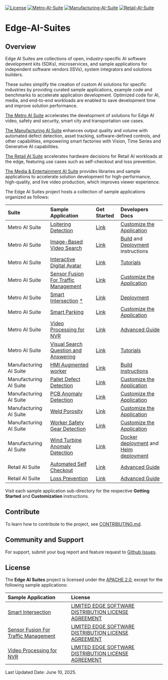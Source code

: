 [![License](https://img.shields.io/badge/License-Apache%202.0-blue)]()
[![Metro-AI-Suite](https://img.shields.io/badge/Metro%20AI%20Suite-3%20Samples-green)]()
[![Manufacturing-AI-Suite](https://img.shields.io/badge/Manufacturing%20AI%20Suite-3%20Samples-green)]()
[![Retail-AI-Suite](https://img.shields.io/badge/Retail%20AI%20Suite-2%20Samples-green)]()

# Edge-AI-Suites

## Overview

Edge AI Suites are collections of open, industry-specific AI software development kits (SDKs), microservices, and sample applications for independent software vendors (ISVs), system integrators and solutions builders. 

These suites simplify the creation of custom AI solutions for specific industries by providing curated sample applications, example code and benchmarks to accelerate application development. Optimized code for AI, media, and end-to-end workloads are enabled to save development time and improve solution performance. 

[The Metro AI Suite](metro-ai-suite) accelerates the development of solutions for Edge AI video, safety and security, smart city and transportation use cases. 

[The Manufacturing AI Suite](manufacturing-ai-suite) enhances output quality and volume with automated defect detection, asset tracking, software-defined controls, and other capabilities, empowering smart factories with Vision, Time Series and Generative AI capabilities. 

[The Retail AI Suite](retail-ai-suite) accelerates hardware decisions for Retail AI workloads at the edge, featuring use cases such as self-checkout and loss prevention.

[The Media & Entertainment AI Suite](media-and-entertainment-ai-suite) provides libraries and sample applications to accelerate solution development for high-performance, high-quality, and live video production, which improves viewer experience.


The Edge AI Suites project hosts a collection of sample applications organized as follows:

| Suite | Sample Application | Get Started | Developers Docs |
|:------|:-------------------|:------------|:----------------|
| Metro AI Suite | [Loitering Detection](metro-ai-suite/loitering-detection) | [Link](metro-ai-suite/loitering-detection/docs/user-guide/get-started.md) | [Customize the Application](metro-ai-suite/loitering-detection/docs/user-guide/how-to-customize-application.md) |
| Metro AI Suite | [Image-Based Video Search](metro-ai-suite/image-based-video-search) | [Link](metro-ai-suite/image-based-video-search/docs/user-guide/get-started.md) | [Build](metro-ai-suite/image-based-video-search/docs/user-guide/how-to-build-source.md) and [Deployment](metro-ai-suite/image-based-video-search/docs/user-guide/how-to-deploy-helm.md) instructions |
| Metro AI Suite | [Interactive Digital Avatar](metro-ai-suite/interactive-digital-avatar) | [Link](metro-ai-suite/interactive-digital-avatar/docs/get-started.md) | [Tutorials](metro-ai-suite/interactive-digital-avatar/docs/tutorials.md) |
| Metro AI Suite | [Sensor Fusion For Traffic Management](metro-ai-suite/sensor-fusion-for-traffic-management) | [Link](metro-ai-suite/sensor-fusion-for-traffic-management/docs/user-guide/Get-Started-Guide.md) | [Customize the Application](metro-ai-suite/sensor-fusion-for-traffic-management/docs/user-guide/Advanced-User-Guide.md) |
| Metro AI Suite | [Smart Intersection](metro-ai-suite/smart-intersection) [*](#license) | [Link](metro-ai-suite/smart-intersection/docs/user-guide/get-started.md) | [Deployment](metro-ai-suite/smart-intersection/docs/user-guide/how-to-deploy-docker.md) |
| Metro AI Suite | [Smart Parking](metro-ai-suite/smart-parking) | [Link](metro-ai-suite/smart-parking/docs/user-guide/get-started.md) | [Customize the Application](metro-ai-suite/smart-parking/docs/user-guide/how-to-customize-application.md) |
| Metro AI Suite | [Video Processing for NVR](metro-ai-suite/video-processing-for-nvr) | [Link](metro-ai-suite/video-processing-for-nvr/docs/user-guide/get-started-guide.md) | [Advanced Guide](metro-ai-suite/video-processing-for-nvr/docs/user-guide/Overview.md) |
| Metro AI Suite | [Visual Search Question and Answering](metro-ai-suite/visual-search-question-and-answering) | [Link](metro-ai-suite/visual-search-question-and-answering/docs/user-guide/get-started.md) | [Tutorials](metro-ai-suite/visual-search-question-and-answering/docs/user-guide/tutorials.md) |
| Manufacturing AI Suite | [HMI Augmented worker](manufacturing-ai-suite/hmi-augmented-worker/) | [Link](manufacturing-ai-suite/hmi-augmented-worker/docs/user-guide/get-started.md) | [Build instructions](manufacturing-ai-suite/hmi-augmented-worker/docs/user-guide/how-to-build-from-source.md) |
| Manufacturing AI Suite | [Pallet Defect Detection](manufacturing-ai-suite/industrial-edge-insights-vision/apps/pallet-defect-detection) | [Link](manufacturing-ai-suite/industrial-edge-insights-vision/apps/pallet-defect-detection/docs/user-guide/get-started.md) | [Customize the Application](manufacturing-ai-suite/industrial-edge-insights-vision/apps/pallet-defect-detection/docs/user-guide/how-to-use-an-ai-model-and-video-file-of-your-own.md) |
| Manufacturing AI Suite | [PCB Anomaly Detection](manufacturing-ai-suite/industrial-edge-insights-vision/apps/pcb-anomaly-detection) | [Link](manufacturing-ai-suite/industrial-edge-insights-vision/apps/pcb-anomaly-detection/docs/user-guide/get-started.md) | [Customize the Application](manufacturing-ai-suite/industrial-edge-insights-vision/apps/pcb-anomaly-detection/docs/user-guide/how-to-use-an-ai-model-and-video-file-of-your-own.md) |
| Manufacturing AI Suite | [Weld Porosity](manufacturing-ai-suite/industrial-edge-insights-vision/apps/weld-porosity) | [Link](manufacturing-ai-suite/industrial-edge-insights-vision/apps/weld-porosity/docs/user-guide/get-started.md) | [Customize the Application](manufacturing-ai-suite/industrial-edge-insights-vision/apps/weld-porosity/docs/user-guide/how-to-use-an-ai-model-and-video-file-of-your-own.md) |
| Manufacturing AI Suite | [Worker Safety Gear Detection](manufacturing-ai-suite/industrial-edge-insights-vision/apps/worker-safety-gear-detection) | [Link](manufacturing-ai-suite/industrial-edge-insights-vision/apps/worker-safety-gear-detection/docs/user-guide/get-started.md) | [Customize the Application](manufacturing-ai-suite/industrial-edge-insights-vision/apps/worker-safety-gear-detection/docs/user-guide/how-to-use-an-ai-model-and-video-file-of-your-own.md) |
| Manufacturing AI Suite | [Wind Turbine Anomaly Detection](manufacturing-ai-suite/wind-turbine-anomaly-detection/) | [Link](manufacturing-ai-suite/wind-turbine-anomaly-detection/docs/user-guide/get-started.md) | [Docker deployment](manufacturing-ai-suite/wind-turbine-anomaly-detection/docs/user-guide/get-started.md#deploy-with-docker-compose-single-node) and [Helm deployment](manufacturing-ai-suite/wind-turbine-anomaly-detection/docs/user-guide/how-to-deploy-with-helm.md) |
| Retail AI Suite | [Automated Self Checkout](https://github.com/intel-retail/automated-self-checkout) | [Link](https://github.com/intel-retail/automated-self-checkout?tab=readme-ov-file#-quickstart) | [Advanced Guide](https://intel-retail.github.io/documentation/use-cases/automated-self-checkout/automated-self-checkout.html) |
| Retail AI Suite | [Loss Prevention](https://github.com/intel-retail/loss-prevention) | [Link](https://github.com/intel-retail/loss-prevention?tab=readme-ov-file#quickstart) | [Advanced Guide](https://intel-retail.github.io/documentation/use-cases/loss-prevention/loss-prevention.html) |

Visit each sample application sub-directory for the respective **Getting Started** and **Customization** instructions.

## Contribute

To learn how to contribute to the project, see [CONTRIBUTING.md](CONTRIBUTING.md).  

## Community and Support

For support, submit your bug report and feature request to [Github Issues](https://github.com/open-edge-platform/edge-ai-suites/issues). 

## License

The **Edge AI Suites** project is licensed under the [APACHE 2.0](LICENSE), except for the following sample applications:

| Sample Application | License |
|:-------------------|:--------|
|[Smart Intersection](metro-ai-suite/smart-intersection) | [LIMITED EDGE SOFTWARE DISTRIBUTION LICENSE AGREEMENT](metro-ai-suite/smart-intersection/LICENSE.txt) |
|[Sensor Fusion For Traffic Management](metro-ai-suite/sensor-fusion-for-traffic-management) | [LIMITED EDGE SOFTWARE DISTRIBUTION LICENSE AGREEMENT](metro-ai-suite/sensor-fusion-for-traffic-management/LICENSE.txt) |
|[Video Processing for NVR](metro-ai-suite/video-processing-for-nvr) | [LIMITED EDGE SOFTWARE DISTRIBUTION LICENSE AGREEMENT](metro-ai-suite/video-processing-for-nvr/LICENSE.txt) |


Last Updated Date: June 10, 2025.
 
